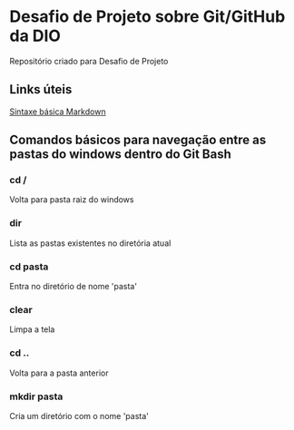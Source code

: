 # Desafio de Projeto sobre Git/GitHub da DIO
Repositório criado para Desafio de Projeto

## Links úteis
[Sintaxe básica Markdown](https://markdown.net.br/sintaxe-basica/)

## Comandos básicos para navegação entre as pastas do windows dentro do Git Bash

### cd /
Volta para pasta raiz do windows
### dir 
Lista as pastas existentes no diretória atual
### cd pasta
Entra no diretório de nome 'pasta'
### clear
Limpa a tela
### cd ..
Volta para a pasta anterior
### mkdir pasta
Cria um diretório com o nome 'pasta'

